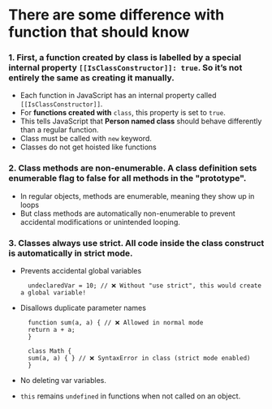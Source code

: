 # There are some difference with function that should know

### 1. First, a function created by class is labelled by a special internal property ``[[IsClassConstructor]]: true``. So it’s not entirely the same as creating it manually.

- Each function in JavaScript has an internal property called `[[IsClassConstructor]]`.
- For **functions created with** `class`, this property is set to `true`.
- This tells JavaScript that **Person named class** should behave differently than a regular function.
- Class must be called with `new` keyword.
- Classes do not get hoisted like functions

### 2. Class methods are non-enumerable. A class definition sets enumerable flag to false for all methods in the "prototype".

- In regular objects, methods are enumerable, meaning they show up in loops
- But class methods are automatically non-enumerable to prevent accidental modifications or unintended looping.

### 3. Classes always use strict. All code inside the class construct is automatically in strict mode.

- Prevents accidental global variables

        undeclaredVar = 10; // ❌ Without "use strict", this would create a global variable!

- Disallows duplicate parameter names

        function sum(a, a) { // ❌ Allowed in normal mode
        return a + a;
        }

        class Math {
        sum(a, a) { } // ❌ SyntaxError in class (strict mode enabled)
        }

- No deleting var variables.

- `this` remains `undefined` in functions when not called on an object.